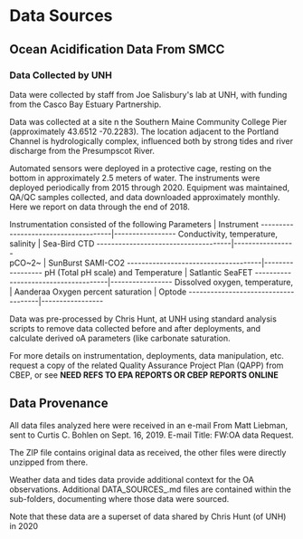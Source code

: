 # Data Sources
## Ocean Acidification Data From SMCC
### Data Collected by UNH 

Data were collected by staff from Joe Salisbury's lab at UNH, with funding from the Casco Bay Estuary Partnership.

Data was collected at a site n the Southern Maine Community College Pier (approximately 43.6512	-70.2283). The location adjacent to the Portland Channel is hydrologically complex, influenced both by strong tides and river discharge from the Presumpscot River.

Automated sensors were deployed in a protective cage, resting on the bottom in approximately 2.5 meters of water.  The instruments were deployed periodically from 2015 through 2020.  Equipment was maintained, QA/QC samples collected, and data downloaded approximately monthly.  Here we report on data through the end of 2018.

Instrumentation consisted of the following
Parameters                           |     Instrument
-------------------------------------|-----------------
Conductivity, temperature, salinity  | Sea-Bird CTD 
-------------------------------------|-----------------       
pCO~2~                               | SunBurst SAMI-CO2
-------------------------------------|-----------------
pH (Total pH scale) and Temperature  | Satlantic SeaFET
-------------------------------------|-----------------
Dissolved oxygen, temperature,       | Aanderaa Oxygen
percent saturation                   | Optode
-------------------------------------|-----------------

Data was pre-processed by Chris Hunt, at UNH using standard analysis scripts to remove data collected before and after deployments, and calculate derived oA parameters (like carbonate saturation. 

For more details on instrumentation, deployments, data manipulation, etc. request a copy of the related Quality Assurance Project Plan (QAPP) from CBEP, or see 
 **NEED REFS TO EPA REPORTS OR CBEP REPORTS ONLINE**

## Data Provenance
All data files analyzed here were received in an e-mail From Matt Liebman, sent to Curtis C. Bohlen on Sept. 16, 2019. E-mail Title:  FW:OA data Request.

The ZIP file contains original data as received, the other files were directly unzipped from there.

Weather data and tides data provide additional context for the OA observations. Additional DATA_SOURCES_.md files are contained within the sub-folders, documenting where those data were sourced.

Note that these data are a superset of data shared by Chris Hunt (of UNH) in 2020

